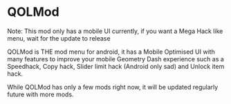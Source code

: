# <cp>QOLMod</c>

<co>Note:</c> This mod only has a mobile <cl>UI</c> currently, if you want a <cp>Mega Hack</c> like menu, wait for the update to release

<cp>QOLMod</c> is THE mod menu for android, it has a <cj>Mobile Optimised</c> <cl>UI</c> with many features to improve your mobile <cg>Geometry Dash</c> experience such as a <cl>Speedhack</c>, <cb>Copy hack</c>, <cj>Slider limit hack</c> (Android only <cr>sad</c>) and <cp>Unlock item hack</c>.

While <cp>QOLMod</c> has only a few <cr>mods</c> right now, it will be updated regularly future with <cr>more</c> mods.